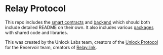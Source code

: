 # Relay Protocol

This repo includes the [smart contracts](./smart-contracts) and [backend](./backend) which should both include detailed README on their own.
It also includes various [packages](./packages) with shared code and libraries.

This was created by the Unlock Labs team, creators of the [Unlock Protocol](https://unlock-protocol.com/) for the Reservoir team, creators of [Relay.link](https://relay.link/).
